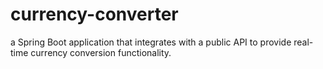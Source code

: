 # currency-converter
a Spring Boot application that integrates with a public API to provide real-time currency conversion functionality.
